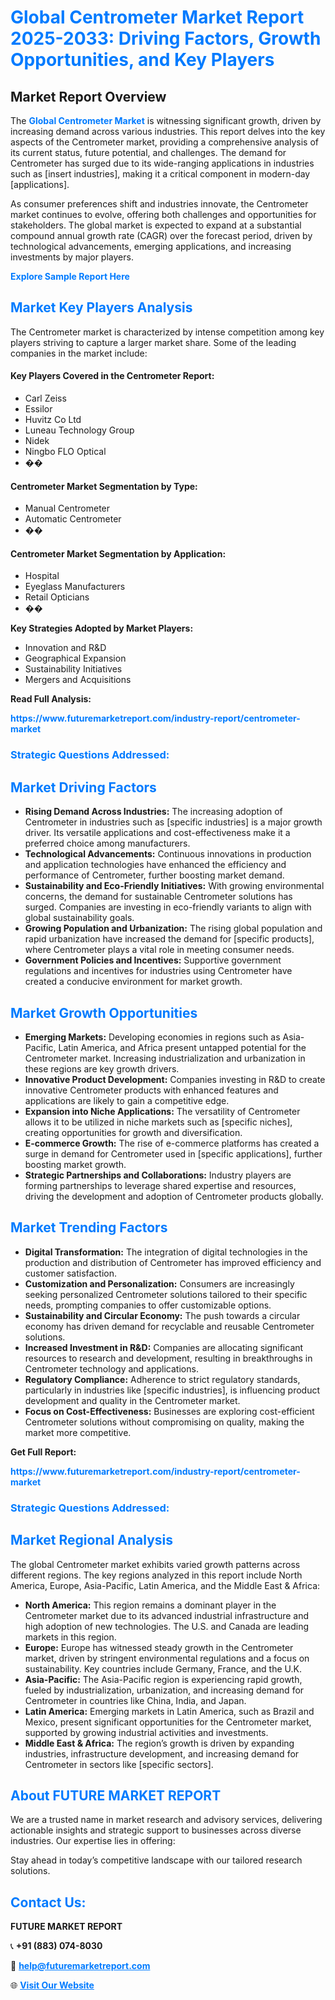 <h1 style="color: #007BFF;">Global Centrometer Market Report 2025-2033: Driving Factors, Growth Opportunities, and Key Players</h1>

<section id="overview">
<h2>Market Report Overview</h2>
<p>The <a href="https://www.futuremarketreport.com/industry-report/centrometer-market" style="color: #007BFF; text-decoration: none;"><strong>Global Centrometer Market</strong></a> is witnessing significant growth, driven by increasing demand across various industries. This report delves into the key aspects of the Centrometer market, providing a comprehensive analysis of its current status, future potential, and challenges. The demand for Centrometer has surged due to its wide-ranging applications in industries such as [insert industries], making it a critical component in modern-day [applications].</p>
<p>As consumer preferences shift and industries innovate, the Centrometer market continues to evolve, offering both challenges and opportunities for stakeholders. The global market is expected to expand at a substantial compound annual growth rate (CAGR) over the forecast period, driven by technological advancements, emerging applications, and increasing investments by major players.</p>
</section>

<section id="overview">
<p><a href="https://www.futuremarketreport.com/request-sample/reportId=113710" style="color: #007BFF; text-decoration: none;"><strong>Explore Sample Report Here</strong></a></p>
</section>

<section id="key-players">
<h2 style="color: #007BFF;">Market Key Players Analysis</h2>
<p>The Centrometer market is characterized by intense competition among key players striving to capture a larger market share. Some of the leading companies in the market include:</p>
<h4>Key Players Covered in the Centrometer Report:</h4>
<ul><li>Carl Zeiss</li><li>Essilor</li><li>Huvitz Co Ltd</li><li>Luneau Technology Group</li><li>Nidek</li><li>Ningbo FLO Optical</li><li>��</li></ul>
<h4>Centrometer Market Segmentation by Type:</h4>
<ul><li>Manual Centrometer</li><li>Automatic Centrometer</li><li>��</li></ul>

<h4>Centrometer Market Segmentation by Application:</h4>
<ul><li>Hospital</li><li>Eyeglass Manufacturers</li><li>Retail Opticians</li><li>��</li></ul>
<p><strong>Key Strategies Adopted by Market Players:</strong></p>
<ul>
<li>Innovation and R&D</li>
<li>Geographical Expansion</li>
<li>Sustainability Initiatives</li>
<li>Mergers and Acquisitions</li>
</ul>
</section>

<section>
<p><strong>Read Full Analysis: </strong></p><a href="https://www.futuremarketreport.com/industry-report/centrometer-market" style="color: #007BFF; text-decoration: none;"><strong>https://www.futuremarketreport.com/industry-report/centrometer-market</strong></a>
<h3 style="color: #007BFF;">Strategic Questions Addressed:</h3>
</section>

<section id="driving-factors">
<h2 style="color: #007BFF;">Market Driving Factors</h2>
<ul>
<li><strong>Rising Demand Across Industries:</strong> The increasing adoption of Centrometer in industries such as [specific industries] is a major growth driver. Its versatile applications and cost-effectiveness make it a preferred choice among manufacturers.</li>
<li><strong>Technological Advancements:</strong> Continuous innovations in production and application technologies have enhanced the efficiency and performance of Centrometer, further boosting market demand.</li>
<li><strong>Sustainability and Eco-Friendly Initiatives:</strong> With growing environmental concerns, the demand for sustainable Centrometer solutions has surged. Companies are investing in eco-friendly variants to align with global sustainability goals.</li>
<li><strong>Growing Population and Urbanization:</strong> The rising global population and rapid urbanization have increased the demand for [specific products], where Centrometer plays a vital role in meeting consumer needs.</li>
<li><strong>Government Policies and Incentives:</strong> Supportive government regulations and incentives for industries using Centrometer have created a conducive environment for market growth.</li>
</ul>
</section>

<section id="growth-opportunities">
<h2 style="color: #007BFF;">Market Growth Opportunities</h2>
<ul>
<li><strong>Emerging Markets:</strong> Developing economies in regions such as Asia-Pacific, Latin America, and Africa present untapped potential for the Centrometer market. Increasing industrialization and urbanization in these regions are key growth drivers.</li>
<li><strong>Innovative Product Development:</strong> Companies investing in R&D to create innovative Centrometer products with enhanced features and applications are likely to gain a competitive edge.</li>
<li><strong>Expansion into Niche Applications:</strong> The versatility of Centrometer allows it to be utilized in niche markets such as [specific niches], creating opportunities for growth and diversification.</li>
<li><strong>E-commerce Growth:</strong> The rise of e-commerce platforms has created a surge in demand for Centrometer used in [specific applications], further boosting market growth.</li>
<li><strong>Strategic Partnerships and Collaborations:</strong> Industry players are forming partnerships to leverage shared expertise and resources, driving the development and adoption of Centrometer products globally.</li>
</ul>
</section>

<section id="trending-factors">
<h2 style="color: #007BFF;">Market Trending Factors</h2>
<ul>
<li><strong>Digital Transformation:</strong> The integration of digital technologies in the production and distribution of Centrometer has improved efficiency and customer satisfaction.</li>
<li><strong>Customization and Personalization:</strong> Consumers are increasingly seeking personalized Centrometer solutions tailored to their specific needs, prompting companies to offer customizable options.</li>
<li><strong>Sustainability and Circular Economy:</strong> The push towards a circular economy has driven demand for recyclable and reusable Centrometer solutions.</li>
<li><strong>Increased Investment in R&D:</strong> Companies are allocating significant resources to research and development, resulting in breakthroughs in Centrometer technology and applications.</li>
<li><strong>Regulatory Compliance:</strong> Adherence to strict regulatory standards, particularly in industries like [specific industries], is influencing product development and quality in the Centrometer market.</li>
<li><strong>Focus on Cost-Effectiveness:</strong> Businesses are exploring cost-efficient Centrometer solutions without compromising on quality, making the market more competitive.</li>
</ul>
</section>

<section>
<p><strong>Get Full Report: </strong></p><a href="https://www.futuremarketreport.com/industry-report/centrometer-market" style="color: #007BFF; text-decoration: none;"><strong>https://www.futuremarketreport.com/industry-report/centrometer-market</strong></a>
<h3 style="color: #007BFF;">Strategic Questions Addressed:</h3>
</section>


<section id="regional-analysis">
<h2 style="color: #007BFF;">Market Regional Analysis</h2>
<p>The global Centrometer market exhibits varied growth patterns across different regions. The key regions analyzed in this report include North America, Europe, Asia-Pacific, Latin America, and the Middle East & Africa:</p>
<ul>
<li><strong>North America:</strong> This region remains a dominant player in the Centrometer market due to its advanced industrial infrastructure and high adoption of new technologies. The U.S. and Canada are leading markets in this region.</li>
<li><strong>Europe:</strong> Europe has witnessed steady growth in the Centrometer market, driven by stringent environmental regulations and a focus on sustainability. Key countries include Germany, France, and the U.K.</li>
<li><strong>Asia-Pacific:</strong> The Asia-Pacific region is experiencing rapid growth, fueled by industrialization, urbanization, and increasing demand for Centrometer in countries like China, India, and Japan.</li>
<li><strong>Latin America:</strong> Emerging markets in Latin America, such as Brazil and Mexico, present significant opportunities for the Centrometer market, supported by growing industrial activities and investments.</li>
<li><strong>Middle East & Africa:</strong> The region’s growth is driven by expanding industries, infrastructure development, and increasing demand for Centrometer in sectors like [specific sectors].</li>
</ul>
</section>

<footer>
<h2 style="color: #007BFF;">About FUTURE MARKET REPORT</h2>
<p>We are a trusted name in market research and advisory services, delivering actionable insights and strategic support to businesses across diverse industries. Our expertise lies in offering:</p>

<p>Stay ahead in today’s competitive landscape with our tailored research solutions.</p>

<h2 style="color: #007BFF;">Contact Us:</h2>
<p><strong>FUTURE MARKET REPORT</strong></p>
<p>📞 <strong>+91 (883) 074-8030</strong></p>
<p>📧 <strong><a href="mailto:help@futuremarketreport.com" style="color: #007BFF;">help@futuremarketreport.com</a></strong></p>
<p>🌐 <strong><a href="https://www.futuremarketreport.com/" style="color: #007BFF;">Visit Our Website</a></strong></p>
</footer>
